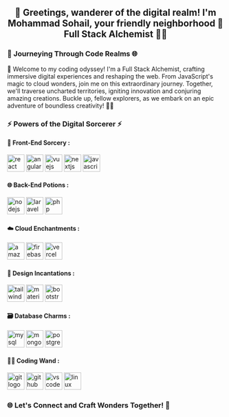 <h2 align="center">👋 Greetings, wanderer of the digital realm! I'm Mohammad Sohail, your friendly neighborhood 🚀 Full Stack Alchemist 🧙‍♂️</h2>

<h3 align="left">🚀 Journeying Through Code Realms 🌐</h3>

<p align="left">🌟 Welcome to my coding odyssey! I'm a Full Stack Alchemist, crafting immersive digital experiences and reshaping the web. From JavaScript's magic to cloud wonders, join me on this extraordinary journey. Together, we'll traverse uncharted territories, igniting innovation and conjuring amazing creations. Buckle up, fellow explorers, as we embark on an epic adventure of boundless creativity! 🌌✨</p>

<h3 align="left">⚡ Powers of the Digital Sorcerer ⚡</h3>

<h4 align="left">🔮 Front-End Sorcery :</h4>

<p align="left">
  <img src="https://skillicons.dev/icons?i=react" height="40" alt="react logo" />
  <img src="https://skillicons.dev/icons?i=angular" height="40" alt="angularjs logo" />
  <img src="https://skillicons.dev/icons?i=vue" height="40" alt="vuejs logo" />
  <img src="https://skillicons.dev/icons?i=nextjs" height="40" alt="nextjs logo" />
  <img src="https://skillicons.dev/icons?i=js" height="40" alt="javascript logo" />
</p>

<h4 align="left">🌐 Back-End Potions :</h4>

<p align="left">
  <img src="https://skillicons.dev/icons?i=nodejs" height="40" alt="nodejs logo" />
  <img src="https://skillicons.dev/icons?i=laravel" height="40" alt="laravel logo" />
  <img src="https://skillicons.dev/icons?i=php" height="40" alt="php logo" />
</p>

<h4 align="left">☁️ Cloud Enchantments :</h4>

<p align="left">
  <img src="https://skillicons.dev/icons?i=aws" height="40" alt="amazonwebservices logo" />
  <img src="https://skillicons.dev/icons?i=firebase" height="40" alt="firebase logo" />
  <img src="https://skillicons.dev/icons?i=vercel" height="40" alt="vercel logo" />
</p>

<h4 align="left">🎨 Design Incantations :</h4>

<p align="left">
  <img src="https://skillicons.dev/icons?i=tailwind" height="40" alt="tailwindcss logo" />
  <img src="https://skillicons.dev/icons?i=materialui" height="40" alt="materialui logo" />
  <img src="https://skillicons.dev/icons?i=bootstrap" height="40" alt="bootstrap logo" />
</p>

<h4 align="left">🗃️ Database Charms :</h4>

<p align="left">
  <img src="https://skillicons.dev/icons?i=mysql" height="40" alt="mysql logo" />
  <img src="https://skillicons.dev/icons?i=mongodb" height="40" alt="mongodb logo" />
  <img src="https://skillicons.dev/icons?i=postgres" height="40" alt="postgresql logo" />
</p>

<h4 align="left">🧙‍♂️ Coding Wand :</h4>

<p align="left">
  <img src="https://skillicons.dev/icons?i=git" height="40" alt="git logo" />
  <img src="https://skillicons.dev/icons?i=github" height="40" alt="github logo" />
  <img src="https://skillicons.dev/icons?i=vscode" height="40" alt="vscode logo" />
  <img src="https://skillicons.dev/icons?i=linux" height="40" alt="linux logo" />
</p>

<h3 align="left">🌐 Let's Connect and Craft Wonders Together! 🚀</h3>
